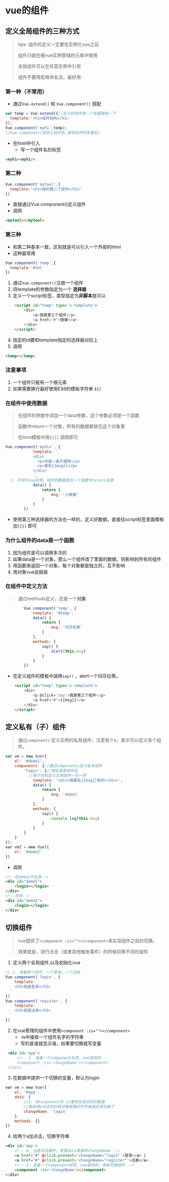 # vue的组件

## 定义全局组件的三种方式

> tips: 组件的定义一定要在实例化vue之前
>
> 组件只能在被vue实例管辖的元素中使用
>
> 全局组件可以在任意实例中引用
>
> 组件不要用驼峰命名法，最好用`-`

### 第一种（不常用）

- 通过`Vue.extend()` 和 `Vue.component()` 搭配

```js
var temp = Vue.extend({//定义好组件用一个变量接收一下
  template:'<h1>组件结构</h1>'
});
Vue.component('myh1',temp);
//Vue.component(自定义组件名,接收组件的变量名)
```

- 在html中引入
  - 写一个组件名的标签

```html
<myh1><myh1/>
```

### 第二种

```js
Vue.component('mytool',{
  template:'<h1>我的第二个组件</h1>'
})
```

- 直接通过Vue.component()定义组件
- 调用

```html
<mytool></mytool>
```

### 第三种

- 和第二种基本一致，区别就是可以引入一个外部的html
- 这种最常用

```js
Vue.component('temp',{
  template:'#tml'
})
```

1. 通过`Vue.component()`注册一个组件
2. 将template的参数指定为一个 **选择器**
3. 定义一个script标签，类型指定为**非脚本**就可以

```html
	<script id="temp" type='x-template'>
        <div>
            <p>我是第三个组件</p>
            <a href="#">链接</a>
        </div>
    </script>
```

4. 指定的id要和template指定的选择器对应上
5. 调用

```html
<temp></temp>
```

### 注意事项

1. 一个组件只能有一个根元素
2. 如果需要换行最好使用ES6的模板字符串 `${}`

### 在组件中使用数据

> 在组件的参数中添加一个data参数，这个参数必须是一个函数
>
> 函数中return一个对象，所有的数据都放在这个对象里
>
> 在html模板中用`{{}}` 调用即可

```js
Vue.component('mydiv', {
            template: `
            <div>
              <p>你是一条大傻狗</p>
              <p>爱吃{{msg}}</p>
            </div>
            `,
  // 不同于vue实例，组件的数据放在一个函数中return出来
            data() {
                return {
                    msg: '小槟榔'
                }
            }
        })
```

- 使用第三种选择器的方法也一样的，定义好数据，直接往script标签里面模板加`{{}}` 即可

### 为什么组件的data是一个函数

1. 因为组件是可以调用多次的
2. 如果data是一个对象，那么一个组件改了里面的数据，则影响到所有的组件
3. 用函数来返回一个对象，每个对象都是独立的，互不影响
4. 用对象vue会报错

### 在组件中定义方法

>通过methods定义，还是一个**对象**

```js
		Vue.component('temp', {
            template: '#temp',
            data() {
                return {
                    msg: '玛莎拉蒂'
                }
            },
            methods: {
                say() {
                    alert(this.msg)
                }
            }
        })
```

- 在定义组件的模板中调用`say()` ，alert一个玛莎拉蒂。

```html
	<script id="temp" type='x-template'>
        <div>
            <p @click='say'>我是第三个组件</p>
            <a href="#">{{msg}}</a>
        </div>
    </script>
```

## 定义私有（子）组件

> 通过`components` 定义实例的私有组件，注意有个s，表示可以定义多个组件。

```js
var vm = new Vue({
    el: '#demo1',
    components: {//通过components定义私有组件
        'login': {//键名就是组件名
          //剩下的和定义全局组件一毛一样
            template: '<div>我是私{{msg}}有的</div>',
            data() {
                return {
                    msg: 'demo1'
                }
            },
            methods: {
                say() {
                    console.log(this.msg)
                }
            }
        }
    }
});
var vm2 = new Vue({
    el: '#demo2'
})
```

- 调用

```html
<!--在demo1中生效-->
<div id="demo1">
    <login></login>
</div>
<!--无效-->
<div id="demo2">
    <login></login>
</div>
```

## 切换组件

> vue提供了`<component :is=""></component>`来实现组件之前的切换。
>
> 效果就是，进行点击（或者其他触发事件）的时候切换不同的组件

1. 定义两个全局组件,以及初始化vue

```js
// 1. 准备两个组件，一个登录，一个注册
Vue.component('login', {
    template: `
    <h3>我是登录</h3>
  `
})
Vue.component('register', {
    template: `
    <h3>我是注册</h3>
  `
})
```

2. 在vue管理的组件中使用`<component :is=""></component>`
   - :is中接收一个组件名字的字符串
   - 写的是谁就显示谁，如果要切换就写变量

```html
 <div id='app'>
     <!-- 2. 准备一个component标签，vue提供的，
     <component :is='changeName'></component>
 </div>
```

3. 在数据中提供一个切换的变量，默认为login

```js
var vm = new Vue({
    el: '#app',
    data: {
        //3. 将conponent的 is属性写成动态的数据
        //再给俩a点击的时候切换里面的字符串就实现切换了
        changeName: 'login'
    },
    methods: {}
})
```

4. 给两个a加点击，切换字符串

```html
<div id='app'>
    <!-- 4. 注册点击事件，改变data里面的changeName -->
    <a href="#" @click.prevent='changeName="login"'>登录</a> | 
    <a href="#" @click.prevent='changeName="register"'>注册</a>
    <!-- 2. 准备一个component标签，vue提供的，用来切换组件 -->
    <component :is='changeName'></component>
</div>
```

